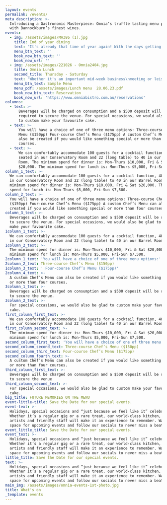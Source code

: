 ```yaml
---
layout: events
permalink: /events/
meta_description: >-
  Introducing a Gastronomic Masterpiece: Omnia’s truffle tasting menu paired
  with Bannockburn’s finest wines.
events:
  - img: /assets/images/MA386 (1).jpg
    title: End of year dining
    text: "It's already that time of year again! With the days getting warmer and the days getting longer, it's time to start organising those long-awaited end of year celebrations with friends and family. Our talented team have designed wonderful seasonal menus designed to share for groups of 7 or more. Available to enjoy throughout the months of November & December.\nWe would love to host you, so get in touch with our team to find our more about the menus.\_\_\n\n\\<br>\n\n**Lunch**\n\n* $80 \_- 3 course Lunch menu \_\n* $150 \_-\_ 4 course menu + snacks\_\n\n**\\<br>**\n\n**Dinner**\_\n\n* $150 \_- 4 course menu + snacks\_\n* $175 \_- 5 course menu + snacks\_\n\n\\<br>\n\n**Call our reservations team on 03 8080 8080**\n"
    menu_btn_text: ''
    book_now_btn_text: ''
    book_now_url: ''
  - img: /assets/images/221026 - Omnia2404.jpg
    title: Omnia Lunch
    second_title: Thursday - Saturday
    text: "Whether it's an important mid-week business\nmeeting or leisurely weekend catch up with friends, Omnia is the perfect place\nto dine, with our a la carte 2 or 3 course menu options. Ever dish showcases\nthe very best of Victoria's seasonal produce; and is complimented with an\nexquisite choice of wine from our cellar.\_\n\n\_\n\nOur conservatory, with its natural light and\nserene surroundings, creates the perfect atmosphere for a lively lunch\nexperience. And to make it extra special, start your lunch with champagne or cocktails\nserved at your table from our bespoke beverage trolley.\_\n\n\_\n\nWant something more? Try our delicious cheese\nselection from Europe's finest cheeses, personally selected by the master\nhimself - Anthony Femia of Maker & Monger, right down the road in Prahan\nMarket.\_\n\n\_\n\nCome and experience our unique lunchtime\nofferings that promise to delight your tastebuds an leaving you craving more!\n"
    menu_btn_text: Sample Menu
    menu_pdf: /assets/images/Lunch menu  28.06.23.pdf
    book_now_btn_text: Reservation
    book_now_url: 'https://www.omniabistro.com.au/reservations'
columns:
  - text: >-
      Beverages will be charged on consumption and a $500 deposit will be
      required to secure the venue. For special occasions, we would also be glad
      to custom make your favourite cake.
  - text: >-
      You will have a choice of one of three menu options: Three-course Chef’s
      Menu ($150pp) Four-course Chef’s Menu ($175pp) A custom Chef’s Menu can
      also be created if you would like something special or more than four
      courses.
  - text: >-
      We can comfortably accommodate 100 guests for a cocktail function, 40
      seated in our Conservatory Room and 22 (long table) to 40 in our Barrel
      Room. The minimum spend for dinner is: Mon-Thurs $10,000, Fri & Sat
      $20,000. The minimum spend for lunch is: Mon-Thurs $5,000, Fri-Sun $7,500.
column_1_text: >-
  We can comfortably accommodate 100 guests for a cocktail function, 40 seated
  in our Conservatory Room and 22 (long table) to 40 in our Barrel Room. The
  minimum spend for dinner is: Mon-Thurs $10,000, Fri & Sat $20,000. The minimum
  spend for lunch is: Mon-Thurs $5,000, Fri-Sun $7,500.
column_2_text: >-
  You will have a choice of one of three menu options: Three-course Chef’s Menu
  ($150pp) Four-course Chef’s Menu ($175pp) A custom Chef’s Menu can also be
  created if you would like something special or more than four courses.
column_3_text: >-
  Beverages will be charged on consumption and a $500 deposit will be required
  to secure the venue. For special occasions, we would also be glad to custom
  make your favourite cake.
1column_1_text: >-
  We can comfortably accommodate 100 guests for a cocktail function, 40 seated
  in our Conservatory Room and 22 (long table) to 40 in our Barrel Room.
1column_2_text: >-
  The minimum spend for dinner is: Mon-Thurs $10,000, Fri & Sat $20,000. The
  minimum spend for lunch is: Mon-Thurs $5,000, Fri-Sun $7,500.
2column_1_text: 'You will have a choice of one of three menu options:'
2column_2_text: Three-course Chef’s Menu ($150pp)
1column_3_text: ' Four-course Chef’s Menu ($175pp)'
2column_4_text: >-
  A custom Chef’s Menu can also be created if you would like something special
  or more than four courses.
3column_1_text: >-
  Beverages will be charged on consumption and a $500 deposit will be required
  to secure the venue.
3column_2_text: >-
  For special occasions, we would also be glad to custom make your favourite
  cake.
first_column_first_text: >-
  We can comfortably accommodate 100 guests for a cocktail function, 40 seated
  in our Conservatory Room and 22 (long table) to 40 in our Barrel Room.
first_column_second_text: >-
  The minimum spend for dinner is: Mon-Thurs $10,000, Fri & Sat $20,000. The
  minimum spend for lunch is: Mon-Thurs $5,000, Fri-Sun $7,500.
second_column_first_text: 'You will have a choice of one of three menu options:'
second_column_second_text: Three-course Chef’s Menu ($150pp)
second_column_third_text: Four-course Chef’s Menu ($175pp)
second_column_fourth_text: >-
  A custom Chef’s Menu can also be created if you would like something special
  or more than four courses.
third_column_first_text: >-
  Beverages will be charged on consumption and a $500 deposit will be required
  to secure the venue
third_column_second_text: >-
  For special occasions, we would also be glad to custom make your favourite
  cake.
big_title: FUTURE MEMORIES ON THE MENU
event-little-title: Save the Date for our special events.
event-text: >-
  Holidays, special occasions and “just because we feel like it” celebrations.
  Whether it’s a regular gig or a rare treat, our world-class kitchen, talented
  artists and friendly staff will make it an experience to remember. Watch this
  space for upcoming events and follow our socials to never miss a beat.
event_little_title: Save the Date for our special events.
event_text: >-
  Holidays, special occasions and “just because we feel like it” celebrations.
  Whether it’s a regular gig or a rare treat, our world-class kitchen, talented
  artists and friendly staff will make it an experience to remember. Watch this
  space for upcoming events and follow our socials to never miss a beat.
little_title: Save the Date for our special events.
text: >-
  Holidays, special occasions and “just because we feel like it” celebrations.
  Whether it’s a regular gig or a rare treat, our world-class kitchen, talented
  artists and friendly staff will make it an experience to remember. Watch this
  space for upcoming events and follow our socials to never miss a beat.
main_img: /assets/images/omnia-events-1st-photo.jpg
title: What's on
_template: events
---
```



























































